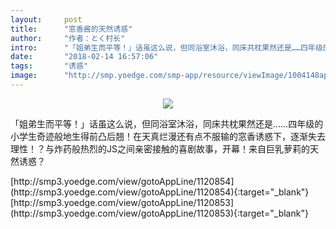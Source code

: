 ```yaml
---
layout:     post
title:      "窓香酱的天然诱惑"
author:     "作者：とく村长"
intro:      "「姐弟生而平等！」话虽这么说，但同浴室沐浴，同床共枕果然还是……四年级的小学生奇迹般地生得前凸后翘！在天真烂漫还有点不服输的窓香诱惑下，逐渐失去理性！？与炸药般热烈的JS之间亲密接触的喜剧故事，开幕！来自巨乳萝莉的天然诱惑？"
date:       "2018-02-14 16:57:06"
tags:       "诱惑"
image:      "http://smp.yoedge.com/smp-app/resource/viewImage/1004148appline.png"
---
```

<div style="text-align: center">
<p><img src="http://smp.yoedge.com/smp-app/resource/viewImage/1004148appline.png"/></p>
</div>
<p class="post-meta">
<span>「姐弟生而平等！」话虽这么说，但同浴室沐浴，同床共枕果然还是……四年级的小学生奇迹般地生得前凸后翘！在天真烂漫还有点不服输的窓香诱惑下，逐渐失去理性！？与炸药般热烈的JS之间亲密接触的喜剧故事，开幕！来自巨乳萝莉的天然诱惑？</span>
</p>
[http://smp3.yoedge.com/view/gotoAppLine/1120854](http://smp3.yoedge.com/view/gotoAppLine/1120854){:target="_blank"}
[http://smp3.yoedge.com/view/gotoAppLine/1120853](http://smp3.yoedge.com/view/gotoAppLine/1120853){:target="_blank"}


